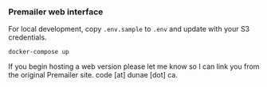 ### Premailer web interface

For local development, copy `.env.sample` to `.env` and update with your S3 credentials.

```
docker-compose up
```

If you begin hosting a web version please let me know so I can link you from the
original Premailer site.  code [at] dunae [dot] ca.
